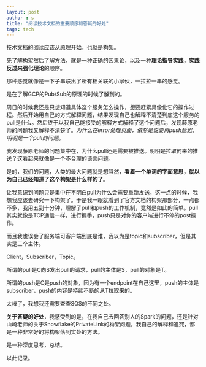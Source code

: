 ```yaml
---
layout: post
author : s
title: "阅读技术文档的重要顺序和答疑的好处"
tags: tech
---
```


技术文档的阅读应该从原理开始，也就是构架。

先了解构架然后了解方法，就是一种正确的因果论，以及一种**理论指导实践，实践反过来强化理论**的顺序。

那种感觉就像是一下子串联出了所有相关联的小家伙，一拉拉一串的感觉。

是在了解GCP的Pub/Sub的原理的时候了解到的。

周日的时候我还是只想知道具体这个服务怎么操作，想要赶紧具像化它的操作过程。然后开始用自己的方式解释问题，结果发现自己也解释不清楚到底这个服务的pull是什么。然后终于以我自己能接受的解释方式解释了这个问题后，发现藤原老师的问题我又解释不清楚了。*为什么在error处理页面，依然是说要再push延迟，明明是一个pull的问题*。

我发现藤原老师的问题集中在，为什么pull还是需要被推送。明明是拉取何来的推送？这看起来就像是一个不合理的语言问题。

是的，我们的问题，人类的最大问题就是想当然，**看着一个单词的字面意思，就以为自己已经知道了这个构架是什么样的了**。

让我意识到问题只是集中在不明白pull为什么会需要重新发送，这一点的时候，我想我应该去研究一下构架了。于是我一眼就看到了官方文档的构架那部分，一点都不多，我用五到十分钟，理解了pull和push的工作机制，竟然是如此的简单。pull其实就像是TCP通信一样，进行握手，push只是对你的客户端进行不停的post操作。

而且我也误会了服务端可客户端到底是谁，我以为是topic和subscriber，但是其实是三个主体。

Client，Subscriber，Topic。

所谓的pull是C向S发出pull的请求，pull的主体是S，pull的对象是T。

所谓的push是C是push的对象，因为有一个endpoint在自己这里，push的主体是subscriber，push的内容是持续不断的从T拉取来的。

太棒了，我想我还需要查查SQS的不同之处。

**关于答疑的好处**，我感受到的是，在我自己去回答别人的Spark的问题，还是针对山崎老师的关于Snowflake的PrivateLink的构架问题，我自己的解释和追究，都是一种非常好的将构架落到实处的方法。

是一种深度思考，总结。

以此记录。
